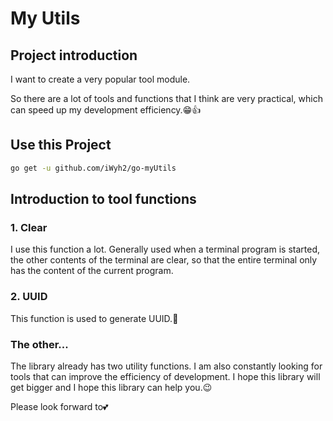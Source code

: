 # My Utils

## Project introduction

I want to create a very popular tool module. 

So there are a lot of tools and functions that I think are very practical, which can speed up my development efficiency.😁👍

## Use this Project

```bash
go get -u github.com/iWyh2/go-myUtils
```

## Introduction to tool functions

### 1. Clear

I use this function a lot.
Generally used when a terminal program is started, the other contents of the terminal are clear, so that the entire terminal only has the content of the current program.

### 2. UUID

This function is used to generate UUID.🤔

### The other...

The library already has two utility functions.
I am also constantly looking for tools that can improve the efficiency of development. I hope this library will get bigger and I hope this library can help you.😉

Please look forward to💕